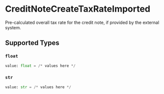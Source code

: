 # CreditNoteCreateTaxRateImported

Pre-calculated overall tax rate for the credit note, if provided by the external system.


## Supported Types

### `float`

```python
value: float = /* values here */
```

### `str`

```python
value: str = /* values here */
```

